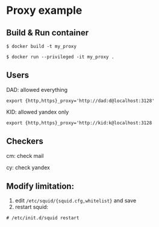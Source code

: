 # Proxy example

## Build & Run container

```
$ docker build -t my_proxy

$ docker run --privileged -it my_proxy .
```

## Users

DAD: allowed everything

```export {http,https}_proxy='http://dad:d@localhost:3128'```

KID: allowed yandex only

```export {http,https}_proxy='http://kid:k@localhost:3128```


## Checkers

cm: check mail

cy: check yandex

## Modify limitation:
1. edit `/etc/squid/{squid.cfg,whitelist}` and save
2. restart squid:

```# /etc/init.d/squid restart```
